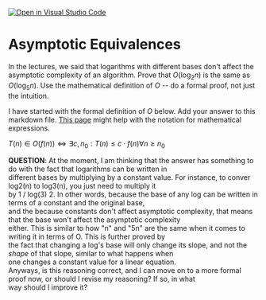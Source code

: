 [![Open in Visual Studio Code](https://classroom.github.com/assets/open-in-vscode-718a45dd9cf7e7f842a935f5ebbe5719a5e09af4491e668f4dbf3b35d5cca122.svg)](https://classroom.github.com/online_ide?assignment_repo_id=11973077&assignment_repo_type=AssignmentRepo)
# Asymptotic Equivalences

In the lectures, we said that logarithms with different bases don't affect the
asymptotic complexity of an algorithm. Prove that $O(\log_{2} n)$ is the same as
$O(\log_{5} n)$. Use the mathematical definition of $O$ -- do a formal proof,
not just the intuition.

I have started with the formal definition of $O$ below. Add your answer to this
markdown file. [This
page](https://docs.github.com/en/get-started/writing-on-github/working-with-advanced-formatting/writing-mathematical-expressions)
might help with the notation for mathematical expressions.

$T(n) \in O(f(n)) \iff \exists c, n_0: T(n) \leq c \cdot f(n) \forall n \geq n_0$  

**QUESTION**: At the moment, I am thinking that the answer has something to do with the fact that logarithms can be written in  
different bases by multiplying by a constant value. For instance, to conver log2(n) to log3(n), you just need to multiply it  
by 1 / log(3) 2. In other words, because the base of any log can be written in terms of a constant and the original base,  
and the because constants don't affect asymptotic complexity, that means that the base won't affect the asymptotic complexity  
either. This is similar to how "n" and "5n" are the same when it comes to writing it in terms of O. This is further proved by  
the fact that changing a log's base will only change its slope, and not the *shape* of that slope, similar to what happens when  
one changes a constant value for a linear equation.  
Anyways, is this reasoning correct, and I can move on to a more formal proof now, or should I revise my reasoning? If so, in what  
way should I improve it?

